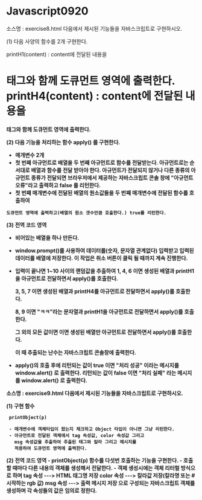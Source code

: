 # Javascript0920
소스명 : exercise8.html
다음에서 제시된 기능들을 자바스크립트로 구현하시오.

(1) 다음 사양의 함수를 2개 구현한다.

   printH1(content) : content에 전달된 내용을 <h1> 태그와 함께 도큐먼트 영역에 출력한다.
   printH4(content) : content에 전달된 내용을 <h4> 태그와 함께 도큐먼트 영역에 출력한다.

(2) 다음 기능을 처리하는 함수 apply() 를 구현한다.

   - 매개변수 2개
   - 첫 번째 아규먼트로 배열을 두 번째 아규먼트로 함수를 전달받는다.
     아규먼트로는 순서대로 배열과 함수를 전달 받아야 한다.
     아규먼트가 전달되지 않거나 다른 종류의 아규먼트 종류가 전달되면 브라우저에서 제공하는 자바스크립트 콘솔 창에
     "아규먼트 오류"라고 출력하고 false 를 리턴한다.
   - 첫 번째 매개변수에 전달된 배열의 원소값들을 두 번째 매개변수에 전달된 함수를 호출하여 

	도큐먼트 영역에 출력하고(배열의 원소 갯수만큼 호출한다.) true를 리턴한다.

(3) 전역 코드 영역

   - 비어있는 배열을 하나 만든다.
   - window.prompt()를 사용하여 데이터를(숫자, 문자열 관계없다) 입력받고 
     입력된 데이터를 배열에 저장한다. 이 작업은 취소 버튼이 클릭 될 때까지 계속 진행한다.
   - 입력이 끝나면  1~10 사이의 랜덤값을 추출하여
     1, 4, 6 이면  생성된 배열과 printH1을 
     아규먼트로 전달하면서 apply()를 호출한다.

     3, 5, 7 이면 생성된 배열과 printH4를 아규먼트로 전달하면서 apply()를 호출한다.

     8, 9 이면  "ㅋㅋ"라는 문자열과 printH1을 아규먼트로 전달하면서 apply()를 호출한다.

     그 외의 모든 값이면 이면 생성된 배열만 아규먼트로 전달하면서 apply()를 호출한다.

     이 때 추출되는 난수는 자바스크립트 콘솔창에 출력한다.

   - apply()의 호출 후에 리턴되는 값이 true 이면 "처리 성공" 이라는 메시지를 window.alert() 로 출력한다.
     리턴되는 값이 false 이면 "처리 실패" 라는 메시지를 window.alert() 로  출력한다.

소스명 : exercise9.html
다음에서 제시된 기능들을 자바스크립트로 구현하시오.

(1) 구현 함수

     printObject(p)
   
     - 매개변수에 객체타입이 왔는지 채크하고 Object 타입이 아니면 그냥 리턴한다.
     - 아규먼트로 전달된 객체에서 tag 속성값, color 속성값 그리고 
       msg 속성값을 추출하여 추출된 태그와 칼라 그리고 메시지를
       적용하여 도큐먼트 영역에 출력한다.

(2) 전역 코드 영역
     - printObject(p) 함수를 다섯번 호출하는 기능을 구현한다.
     - 호출할 때마다 다른 내용의 객체를 생성해서 전달한다.
     - 객체 생성시에는 객체 리터럴 방식으로 하며
        tag 속성 ---> HTML 태그명 저장
        color 속성  ---> 칼라값 저장(칼라명 또는 # 시작하는 rgb 값)
        msg 속성  ---> 출력 메시지 저장
        으로 구성되는 자바스크립트 객체를 생성하며 각 속성들의 값은 임의로 정한다.



